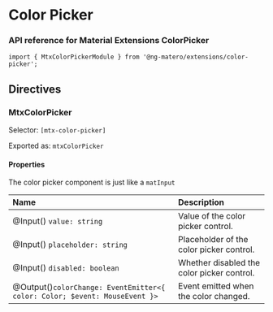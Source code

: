 # Color Picker

### API reference for Material Extensions ColorPicker

`import { MtxColorPickerModule } from '@ng-matero/extensions/color-picker';`

## Directives

### MtxColorPicker

Selector: `[mtx-color-picker]`

Exported as: `mtxColorPicker`

#### Properties

The color picker component is just like a `matInput`

| Name | Description |
| :--- | :--- |
| @Input\(\) `value: string` | Value of the color picker control. |
| @Input\(\) `placeholder: string` | Placeholder of the color picker control. |
| @Input\(\) `disabled: boolean` | Whether disabled the color picker control. |
| @Output\(\)`colorChange: EventEmitter<{ color: Color; $event: MouseEvent }>` | Event emitted when the color changed. |

